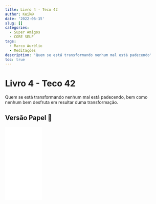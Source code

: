 ```yaml
---
title: Livro 4 - Teco 42
author: Keik@
date: '2022-06-15'
slug: []
categories:
  - Super Amigos
  - CORE SELF
tags:
  - Marco Aurélio
  - Meditações
description: 'Quem se está transformando nenhum mal está padecendo'
toc: true
---
```


# Livro 4 - Teco 42

Quem se está transformando nenhum mal está padecendo, bem como nenhum bem desfruta em resultar duma transformação.

## Versão Papel :book:
<iframe style="width:120px;height:240px;" marginwidth="0" marginheight="0" scrolling="no" frameborder="0" src="//ws-na.amazon-adsystem.com/widgets/q?ServiceVersion=20070822&OneJS=1&Operation=GetAdHtml&MarketPlace=BR&source=ss&ref=as_ss_li_til&ad_type=product_link&tracking_id=mundodekeika-20&language=pt_BR&marketplace=amazon&region=BR&placement=B092FVY4BB&asins=B092FVY4BB&linkId=37c5ec14221f61f811029aa88b520891&show_border=true&link_opens_in_new_window=true"></iframe>